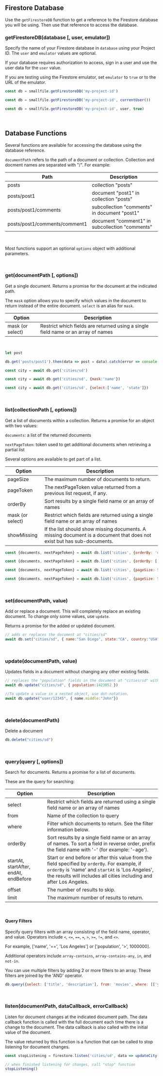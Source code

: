 ## Firestore Database
Use the `getFirestoreDB` function to get a reference to the Firestore database you will be using. Then use that reference to access the database.

### **getFirestoreDB(database [, user, emulator])**
Specify the name of your Firestore database in `database` using your Project ID. The `user` and `emulator` values are optional.

If your database requires authorization to access, sign in a user and use the user data for the `user` value.

If you are testing using the Firestore emulator, set `emulator` to `true` or to the URL of the emulator.

``` javascript
const db = smallfile.getFirestoreDB('my-project-id')

const db = smallfile.getFirestoreDB('my-project-id', currentUser())

const db = smallfile.getFirestoreDB('my-project-id', user, true)
```
<br/>

## Database Functions

Several functions are available for accessing the database using the database reference. 

`documentPath` refers to the path of a document or collection. Collection and docment names are separated with "/". For example:

Path | Description
------------ | -------------
posts |	collection "posts"
posts/post1 | document "post1" in collection "posts"
posts/post1/comments | subcollection "comments" in document "post1"
posts/post1/comments/comment1 | document "comment1" in subcollection "comments"

<br/>

Most functions support an optional `options` object with additional parameters.

<br/>

### **get(documentPath [, options])**
Get a single document. Returns a promise for the document at the indicated path.

The `mask` option allows you to specify which values in the document to return instead of the entire document. `select` is an alias for `mask`.

Option | Description
------------ | -------------
mask (or select) |	Restrict which fields are returned using a single field name or an array of names  

<br/>

``` javascript
let post

db.get('posts/post1').then(data => post = data).catch(error => console.log("Error:", error))

const city = await db.get('cities/sd')

const city = await db.get('cities/sd', {mask:'name'})

const city = await db.get('cities/sd', {select:['name', 'state']})
```
<br/>

### **list(collectionPath [, options])**
Get a list of documents within a collection. Returns a promise for an object with two values:

`documents`:  a list of the returned documents

`nextPageToken`: token used to get additional documents when retrieving a partial list

Several options are available to get part of a list.


Option | Description
------------ | -------------
pageSize |	The maximum number of documents to return.
pageToken | The nextPageToken value returned from a previous list request, if any.
orderBy	| Sort results by a single field name or an array of names
mask (or select) | 	Restrict which fields are returned using a single field name or an array of names
showMissing	| If the list should show missing documents. A missing document is a document that does not exist but has sub-documents.

``` javascript
const {documents, nextPageToken} = await db.list('cities', {orderBy: 'name'})

const {documents, nextPageToken} = await db.list('cities', {orderBy: ['state', 'name'], mask:['name', 'state']})

const {documents, nextPageToken} = await db.list('cities', {pageSize: 5})

const {documents, nextPageToken} = await db.list('cities', {pageSize: 5, pageToken: nextPageToken})
```
<br/>

### **set(documentPath, value)**
Add or replace a document. This will completely replace an existing document. To change only some values, use `update`.

Returns a promise for the added or updated document.  

``` javascript
// adds or replaces the document at "cities/sd"
await db.set("cities/sd", { name:"San Diego", state:"CA", country:"USA", population:1307402 })
```
<br/>

### **update(documentPath, value)**
Updates fields in a document without changing any other existing fields.

``` javascript
// replaces the "population" fields in the document at "cities/sd" without overwriting any of the other fields
await db.update("cities/sd", { population:1423852 })

//To update a value in a nested object, use dot-notation.
await db.update("user/12345", { name.middle:"John"})
```
<br/>

### **delete(documentPath)**
Delete a document
``` javascript
db.delete("cities/sd")
```
<br/>

### **query(query [, options])**
Search for documents. Returns a promise for a list of documents.

These are the query for searching:

Option | Description
------------ | -------------
select | Restrict which fields are returned using a single field name or an array of names	
from | Name of the collection to query
where | Filter which documents to return. See the filter information below.	
orderBy	| Sort results by a single field name or an array of names. To sort a field in reverse order, prefix the field name with '-' (for example: '-age').
startAt, startAfter, endAt, endBefore | Start or end before or after this value from the field specified by `orderBy`. For example, if `orderBy` is 'name' and `startAt` is 'Los Angeles', the results will includes all cities including and after Los Angeles.
offset | The number of results to skip.
limit | The maximum number of results to return.  
<br/>

#### **Query Filters**
Specify query filters with an array consisting of the field name, operator, and value. Operators include `<`, `<=`, `==`, `=`, `>`, `>=`, `!=`, and `<>`. 

For example, ['name', '==', 'Los Angeles'] or ['population', '>', 1000000].

Additional operators include `array-contains`, `array-contains-any`, `in`, and `not-in`.

You can use multiple filters by adding 2 or more filters to an array. These filters are joined by the 'AND' operator.

``` javascript
db.query({select: ['title', 'description'], from: 'movies', where: [['year', '>', 1981], ['category', '==', 'drama']], orderBy:'title', limit: 10, offset:20})
```
<br/>

### **listen(documentPath, dataCallback, errorCallback)**
Listen for document changes at the indicated document path. The data callback function is called with the full document each time there is a change to the document. The data callback is also called with the initial value of the document.

The value returned by this function is a function that can be called to stop listening for document changes.

``` javascript
const stopListening = firestore.listen('cities/sd', data => updateCity(data), error => handleError(error))

// when finished listening for changes, call "stop" function
stopListening()
```

